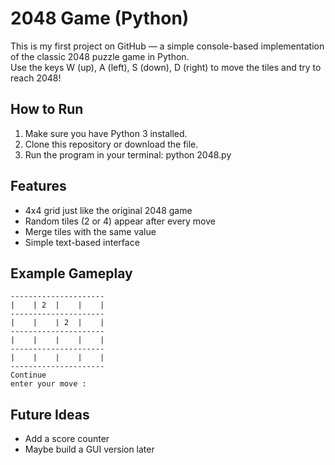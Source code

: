 # 2048 Game (Python)

This is my first project on GitHub — a simple console-based implementation of the classic 2048 puzzle game in Python.  
Use the keys W (up), A (left), S (down), D (right) to move the tiles and try to reach 2048!

## How to Run
1. Make sure you have Python 3 installed.  
2. Clone this repository or download the file.  
3. Run the program in your terminal:
   python 2048.py

## Features
- 4x4 grid just like the original 2048 game  
- Random tiles (2 or 4) appear after every move  
- Merge tiles with the same value  
- Simple text-based interface  

## Example Gameplay
```
---------------------
|    | 2  |    |    |
---------------------
|    |    | 2  |    |
---------------------
|    |    |    |    |
---------------------
|    |    |    |    |
---------------------
Continue
enter your move :
```

## Future Ideas
- Add a score counter  
- Maybe build a GUI version later
